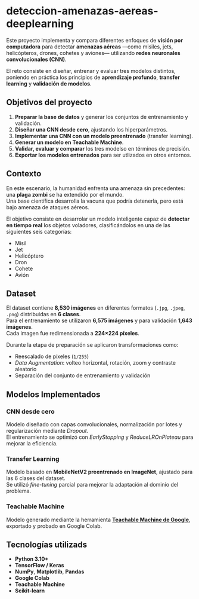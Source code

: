 # deteccion-amenazas-aereas-deeplearning
Este proyecto implementa y compara diferentes enfoques de **visión por computadora** para detectar **amenazas aéreas** —como misiles, jets, helicópteros, drones, cohetes y aviones— utilizando **redes neuronales convolucionales (CNN)**.

El reto consiste en diseñar, entrenar y evaluar tres modelos distintos, poniendo en práctica los principios de **aprendizaje profundo**, **transfer learning** y **validación de modelos**.

## Objetivos del proyecto
1. **Preparar la base de datos** y generar los conjuntos de entrenamiento y validación.
2. **Diseñar una CNN desde cero**, ajustando los hiperparámetros.
3. **Implementar una CNN con un modelo preentrenado** (transfer learning).
4. **Generar un modelo en Teachable Machine**.
5. **Validar, evaluar y comparar** los tres modelso en términos de precisión.
6. **Exportar los modelos entrenados** para ser utlizados en otros entornos.

## Contexto
En este escenario, la humanidad enfrenta una amenaza sin precedentes: una **plaga zombi** se ha extendido por el mundo.  
Una base científica desarrolla la vacuna que podría detenerla, pero está bajo amenaza de ataques aéreos.

El objetivo consiste en desarrolar un modelo inteligente capaz de **detectar en tiempo real** los objetos voladores, clasificándolos en una de las siguientes seis categorías:
- Misil
- Jet
- Helicóptero
- Dron
- Cohete
- Avión

## Dataset

El dataset contiene **8,530 imágenes** en diferentes formatos (`.jpg`, `.jpeg`, `.png`) distribuidas en **6 clases**.  
Para el entrenamiento se utilizaron **6,575 imágenes** y para validación **1,643 imágenes**.  
Cada imagen fue redimensionada a **224×224 píxeles**.

Durante la etapa de preparación se aplicaron transformaciones como:

- Reescalado de píxeles (`1/255`)
- *Data Augmentation*: volteo horizontal, rotación, zoom y contraste aleatorio
- Separación del conjunto de entrenamiento y validación

## Modelos Implementados
### CNN desde cero
Modelo diseñado con capas convolucionales, normalización por lotes y regularización mediante *Dropout*.  
El entrenamiento se optimizó con *EarlyStopping* y *ReduceLROnPlateau* para mejorar la eficiencia.

### Transfer Learning
Modelo basado en **MobileNetV2 preentrenado en ImageNet**, ajustado para las 6 clases del dataset.  
Se utilizó *fine-tuning* parcial para mejorar la adaptación al dominio del problema.

### Teachable Machine
Modelo generado mediante la herramienta **[Teachable Machine de Google](https://teachablemachine.withgoogle.com/)**, exportado y probado en Google Colab.

## Tecnologías utilizads 
- **Python 3.10+**
- **TensorFlow / Keras**
- **NumPy**, **Matplotlib**, **Pandas**
- **Google Colab**
- **Teachable Machine**
- **Scikit-learn**
